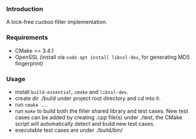 ### Introduction

A lock-free cuckoo filter implementation.

### Requirements

* CMake >= 3.4.1
* OpenSSL (install via `sudo apt install libssl-dev`, for generating MD5 fingerprint)

### Usage
* install `build-essential`, `cmake` and `libssl-dev`.
* create dir ./build under project root directory and cd into it.
* run `cmake ..`.
* run `make` to build both the filter shared library and test cases. New test cases can be added by creating .cpp file(s) under ./test, the CMake script will automatically detect and build new test cases.
* executable test cases are under ./build/bin/
